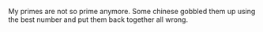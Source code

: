 My primes are not so prime anymore. Some chinese gobbled them up using the best number and put them back together all wrong.
